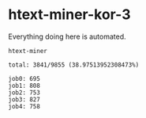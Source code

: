 # htext-miner-kor-3

Everything doing here is automated.

```
htext-miner

total: 3841/9855 (38.97513952308473%)

job0: 695
job1: 808
job2: 753
job3: 827
job4: 758
```